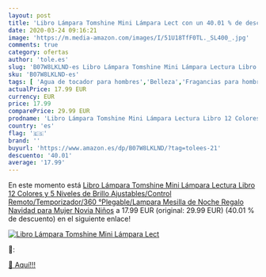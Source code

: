```yaml
---
layout: post
title: 'Libro Lámpara Tomshine Mini Lámpara Lect con un 40.01 % de descuento'
date: 2020-03-24 09:16:21
image: 'https://m.media-amazon.com/images/I/51U18TfF0TL._SL400_.jpg'
comments: true
category: ofertas
author: 'tole.es'
slug: 'B07W8LKLND-es Libro Lámpara Tomshine Mini Lámpara Lectura Libro 12...'
sku: 'B07W8LKLND-es'
tags: [ 'Agua de tocador para hombres','Belleza','Fragancias para hombres','Perfumes y fragancias','Productos para el cuidado de la piel','Sets y juegos para el cuidado de la piel','navidad', ]
actualPrice: 17.99 EUR
currency: EUR
price: 17.99
comparePrice: 29.99 EUR
prodname: 'Libro Lámpara Tomshine Mini Lámpara Lectura Libro 12 Colores y 5 Niveles de Brillo Ajustables/Control Remoto/Temporizador/360 °Plegable/Lampara Mesilla de Noche Regalo Navidad para Mujer Novia Niños'
country: 'es'
flag: '🇪🇸'
brand: ''
buyurl: 'https://www.amazon.es/dp/B07W8LKLND/?tag=tolees-21'
descuento: '40.01'
average: '17.99'
---
```


En este momento está [Libro Lámpara Tomshine Mini Lámpara Lectura Libro 12 Colores y 5 Niveles de Brillo Ajustables/Control Remoto/Temporizador/360 °Plegable/Lampara Mesilla de Noche Regalo Navidad para Mujer Novia Niños](https://www.amazon.es/dp/B07W8LKLND/?tag=tolees-21) a 17.99 EUR (original: 29.99 EUR) (40.01 %  de descuento) en el siguiente enlace!

[![Libro Lámpara Tomshine Mini Lámpara Lect](https://m.media-amazon.com/images/I/51U18TfF0TL._SL400_.jpg)](https://www.amazon.es/dp/B07W8LKLND/?tag=tolees-21)

🔎:


[🛒 Aquí!!!](https://www.amazon.es/dp/B07W8LKLND/?tag=tolees-21)
